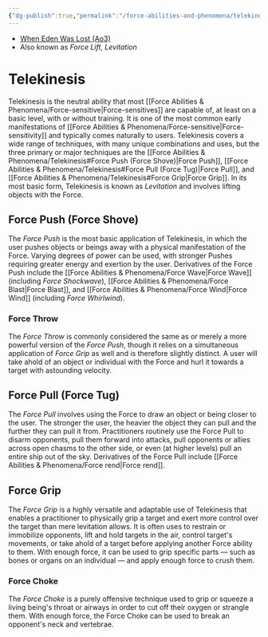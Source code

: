 ```yaml
---
{"dg-publish":true,"permalink":"/force-abilities-and-phenomena/telekinesis/","tags":["universal","alter","offense","forcepower"],"noteIcon":"saber1"}
---
```


- [When Eden Was Lost (Ao3)](https://archiveofourown.org/works/19334440/chapters/45992584)
- Also known as *Force Lift*, *Levitation*
# Telekinesis
Telekinesis is the neutral ability that most [[Force Abilities & Phenomena/Force-sensitive\|Force-sensitives]] are capable of, at least on a basic level, with or without training. It is one of the most common early manifestations of [[Force Abilities & Phenomena/Force-sensitive\|Force-sensitivity]] and typically comes naturally to users. Telekinesis covers a wide range of techniques, with many unique combinations and uses, but the three primary or major techniques are the [[Force Abilities & Phenomena/Telekinesis#Force Push (Force Shove)\|Force Push]], [[Force Abilities & Phenomena/Telekinesis#Force Pull (Force Tug)\|Force Pull]], and [[Force Abilities & Phenomena/Telekinesis#Force Grip\|Force Grip]]. In its most basic form, Telekinesis is known as *Levitation* and involves lifting objects with the Force. 
## Force Push (Force Shove)
The *Force Push* is the most basic application of Telekinesis, in which the user pushes objects or beings away with a physical manifestation of the Force. Varying degrees of power can be used, with stronger Pushes requiring greater energy and exertion by the user. Derivatives of the Force Push include the [[Force Abilities & Phenomena/Force Wave\|Force Wave]] (including *Force Shockwave*), [[Force Abilities & Phenomena/Force Blast\|Force Blast]], and [[Force Abilities & Phenomena/Force Wind\|Force Wind]] (including *Force Whirlwind*). 
### Force Throw
The *Force Throw* is commonly considered the same as or merely a more powerful version of the *Force Push*, though it relies on a simultaneous application of *Force Grip* as well and is therefore slightly distinct. A user will take ahold of an object or individual with the Force and hurl it towards a target with astounding velocity. 
## Force Pull (Force Tug)
The *Force Pull* involves using the Force to draw an object or being closer to the user. The stronger the user, the heavier the object they can pull and the further they can pull it from. Practitioners routinely use the Force Pull to disarm opponents, pull them forward into attacks, pull opponents or allies across open chasms to the other side, or even (at higher levels) pull an entire ship out of the sky. Derivatives of the Force Pull include [[Force Abilities & Phenomena/Force rend\|Force rend]]. 
## Force Grip
The *Force Grip* is a highly versatile and adaptable use of Telekinesis that enables a practitioner to physically grip a target and exert more control over the target than mere levitation allows. It is often uses to restrain or immobilize opponents, lift and hold targets in the air, control target's movements, or take ahold of a target before applying another Force ability to them. With enough force, it can be used to grip specific parts — such as bones or organs on an individual — and apply enough force to crush them. 
### Force Choke
The *Force Choke* is a purely offensive technique used to grip or squeeze a living being's throat or airways in order to cut off their oxygen or strangle them. With enough force, the Force Choke can be used to break an opponent's neck and vertebrae. 
